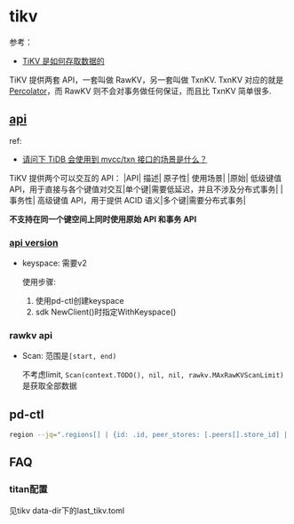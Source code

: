 # tikv
参考：
- [TiKV 是如何存取数据的](https://pingcap.com/blog-cn/how-tikv-store-get-data/)

TiKV 提供两套 API，一套叫做 RawKV，另一套叫做 TxnKV. TxnKV 对应的就是[Percolator](https://pingcap.com/blog-cn/how-tikv-store-get-data/)，而 RawKV 则不会对事务做任何保证，而且比 TxnKV 简单很多.

## [api](https://tikv.org/docs/6.1/develop/clients/introduction/)
ref:
- [请问下 TiDB 会使用到 mvcc/txn 接口的场景是什么？](https://asktug.com/t/topic/152923)

TiKV 提供两个可以交互的 API：
|API| 描述| 原子性| 使用场景|
|原始| 低级键值 API，用于直接与各个键值对交互|单个键|需要低延迟，并且不涉及分布式事务|
|事务性| 高级键值 API，用于提供 ACID 语义|多个键|需要分布式事务|

**不支持在同一个键空间上同时使用原始 API 和事务 API**

### [api version](https://docs.pingcap.com/zh/tidb/stable/tikv-configuration-file#api-version-%E4%BB%8E-v610-%E7%89%88%E6%9C%AC%E5%BC%80%E5%A7%8B%E5%BC%95%E5%85%A5)
- keyspace: 需要v2

    使用步骤:
    1. 使用pd-ctl创建keyspace
    1. sdk NewClient()时指定WithKeyspace()

### rawkv api
- Scan: 范围是`[start, end)`

    不考虑limit, `Scan(context.TODO(), nil, nil, rawkv.MAxRawKVScanLimit)`是获取全部数据

## pd-ctl
```bash
region --jq=".regions[] | {id: .id, peer_stores: [.peers[].store_id] | select(length != 3)}" # 副本数不为 3 的所有 Region
```

## FAQ
### titan配置
见tikv data-dir下的last_tikv.toml